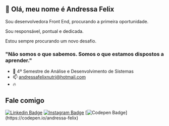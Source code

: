 ## 👋 Olá, meu nome é Andressa Felix

Sou desenvolvedora Front End, procurando a primeira oportunidade.

Sou responsável, pontual e dedicada.

Estou sempre procurando um novo desafio. 


### "Não somos o que sabemos. Somos o que estamos dispostos a aprender."

- 🌱 4º Semestre de Análise e Desenvolvimento de Sistemas
-  📫 andressafelixnutri@hotmail.com
- 🔥 

## Fale comigo
[![Linkedin Badge](https://img.shields.io/badge/-LinkedIn-blue?style=flat-square&logo=Linkedin&logoColor=white&link=https://www.linkedin.com/in/andressa-felix//)](https://www.linkedin.com/in/andressa-felix//) [![Instagram Badge](https://img.shields.io/badge/-Instagram-violet?style=flat-square&logo=Instagram&logoColor=white&link=https://www.instagram.com/andressafelixnutri/)](https://www.instagram.com/andressafelixnutri/) [![Codepen Badge](https://img.shields.io/badge/-Codepen-black?style=flat-square&logo=Codepen&logoColor=white&link=[https://codepen.io/isadorastan](https://codepen.io/andressa-felix))](https://codepen.io/andressa-felix)


